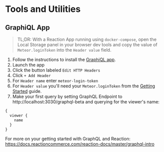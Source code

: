 # Tools and Utilities

## GraphiQL App

> TL;DR: With a Reaction App running using `docker-compose`, open the Local Storage panel in your browser dev tools and copy the value of `Meteor.loginToken` into the `Header value` field.

1. Follow the instructions to install the [GraphiQL app](https://github.com/skevy/graphiql-app).
1. Launch the app
1. Click the button labeled `Edit HTTP Headers`
1. Click `+ Add Header`
1. For `Header name` enter `meteor-login-token`
1. For `Header value` you'll need your `Meteor.loginToken` from the [Getting Started](https://github.com/reactioncommerce/example-storefront#getting-started) guide.
1. Make your first query by setting GraphQL Endpoint to http://localhost:3030/graphql-beta and querying for the viewer's name:
```graphql
{
  viewer {
    name
  }
}
```

For more on your getting started with GraphQL and Reaction: https://docs.reactioncommerce.com/reaction-docs/master/graphql-intro
